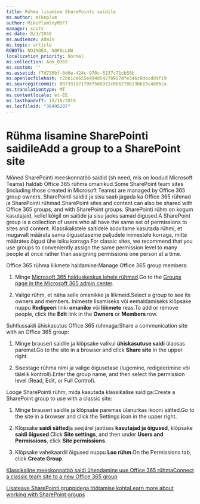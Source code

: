 ```yaml
---
title: Rühma lisamine SharePointi saidile
ms.author: mikeplum
author: MikePlumleyMSFT
manager: scotv
ms.date: 8/3/2018
ms.audience: Admin
ms.topic: article
ROBOTS: NOINDEX, NOFOLLOW
localization_priority: Normal
ms.collection: Adm_O365
ms.custom: ''
ms.assetid: f7d730bf-0d6e-424c-970c-6137c71cb50b
ms.openlocfilehash: c2bb1ce655e994054278927dfe346c0decd09f19
ms.sourcegitcommit: 037331d71f06750d972c0b6278b23bb15c4806ca
ms.translationtype: MT
ms.contentlocale: et-EE
ms.lasthandoff: 10/18/2019
ms.locfileid: "36495207"
---
```

# <a name="add-a-group-to-a-sharepoint-site"></a><span data-ttu-id="ee1a4-102">Rühma lisamine SharePointi saidile</span><span class="sxs-lookup"><span data-stu-id="ee1a4-102">Add a group to a SharePoint site</span></span>

<span data-ttu-id="ee1a4-103">Mõned SharePointi meeskonnatöö saidid (sh need, mis on loodud Microsoft Teams) haldab Office 365 rühma omanikud.</span><span class="sxs-lookup"><span data-stu-id="ee1a4-103">Some SharePoint team sites (including those created in Microsoft Teams) are managed by Office 365 group owners.</span></span> <span data-ttu-id="ee1a4-104">SharePointi saidid ja sisu saab jagada ka Office 365 rühmad ja SharePointi rühmad.</span><span class="sxs-lookup"><span data-stu-id="ee1a4-104">SharePoint sites and content can also be shared with Office 365 groups, and with SharePoint groups.</span></span> <span data-ttu-id="ee1a4-105">SharePointi rühm on kogum kasutajaid, kellel kõigil on saitide ja sisu jaoks samad õigused.</span><span class="sxs-lookup"><span data-stu-id="ee1a4-105">A SharePoint group is a collection of users who all have the same set of permissions to sites and content.</span></span> <span data-ttu-id="ee1a4-106">Klassikalistele saitidele soovitame kasutada rühmi, et mugavalt määrata sama õigusetaseme paljudele inimestele korraga, mitte määrates õigusi ühe isiku korraga.</span><span class="sxs-lookup"><span data-stu-id="ee1a4-106">For classic sites, we recommend that you use groups to conveniently assign the same permission level to many people at once rather than assigning permissions one person at a time.</span></span>
  
<span data-ttu-id="ee1a4-107">Office 365 rühma liikmete haldamine:</span><span class="sxs-lookup"><span data-stu-id="ee1a4-107">Manage Office 365 group members:</span></span>
  
1. <span data-ttu-id="ee1a4-108">Minge [Microsoft 365 halduskeskus lehele rühmad](https://portal.office.com/adminportal/home#/groups).</span><span class="sxs-lookup"><span data-stu-id="ee1a4-108">Go to the [Groups page in the Microsoft 365 admin center](https://portal.office.com/adminportal/home#/groups).</span></span>
    
2. <span data-ttu-id="ee1a4-109">Valige rühm, et näha selle omanikke ja liikmeid.</span><span class="sxs-lookup"><span data-stu-id="ee1a4-109">Select a group to see its owners and members.</span></span> <span data-ttu-id="ee1a4-110">Inimeste lisamiseks või eemaldamiseks klõpsake nuppu **Redigeeri** linki **omanike** või **liikmete** reas.</span><span class="sxs-lookup"><span data-stu-id="ee1a4-110">To add or remove people, click the **Edit** link in the **Owners** or **Members** row.</span></span> 
    
<span data-ttu-id="ee1a4-111">Suhtlussaidi ühiskasutus Office 365 rühmaga:</span><span class="sxs-lookup"><span data-stu-id="ee1a4-111">Share a communication site with an Office 365 group:</span></span>
  
1. <span data-ttu-id="ee1a4-112">Minge brauseri saidile ja klõpsake valikul **ühiskasutuse saidi** ülaosas paremal.</span><span class="sxs-lookup"><span data-stu-id="ee1a4-112">Go to the site in a browser and click **Share site** in the upper right.</span></span> 
    
2. <span data-ttu-id="ee1a4-113">Sisestage rühma nimi ja valige õigusetase (lugemine, redigeerimine või täielik kontroll).</span><span class="sxs-lookup"><span data-stu-id="ee1a4-113">Enter the group name, and then select the permission level (Read, Edit, or Full Control).</span></span>
    
<span data-ttu-id="ee1a4-114">Looge SharePointi rühm, mida kasutada klassikalise saidiga:</span><span class="sxs-lookup"><span data-stu-id="ee1a4-114">Create a SharePoint group to use with a classic site:</span></span>
  
1. <span data-ttu-id="ee1a4-115">Minge brauseri saidile ja klõpsake paremas ülanurkas ikooni sätted.</span><span class="sxs-lookup"><span data-stu-id="ee1a4-115">Go to the site in a browser and click the Settings icon in the upper right.</span></span>
    
2. <span data-ttu-id="ee1a4-116">Klõpsake **saidi sätted**ja seejärel jaotises **kasutajad ja õigused**, klõpsake **saidi õigused**.</span><span class="sxs-lookup"><span data-stu-id="ee1a4-116">Click **Site settings**, and then under **Users and Permissions**, click **Site permissions**.</span></span>
    
3. <span data-ttu-id="ee1a4-117">Klõpsake vahekaardil õigused nuppu **Loo rühm**.</span><span class="sxs-lookup"><span data-stu-id="ee1a4-117">On the Permissions tab, click **Create Group**.</span></span>
    
[<span data-ttu-id="ee1a4-118">Klassikaline meeskonnatöö saidi ühendamine uue Office 365 rühma</span><span class="sxs-lookup"><span data-stu-id="ee1a4-118">Connect a classic team site to a new Office 365 group</span></span>](https://go.microsoft.com/fwlink/?linkid=2008654)
  
[<span data-ttu-id="ee1a4-119">Lisateave SharePointi gruppidega töötamise kohta</span><span class="sxs-lookup"><span data-stu-id="ee1a4-119">Learn more about working with SharePoint groups</span></span>](https://go.microsoft.com/fwlink/?linkid=874658)
  

